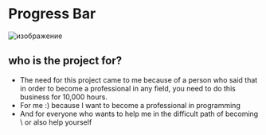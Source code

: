 # Progress Bar
![изображение](https://user-images.githubusercontent.com/79561283/210964649-b3ff2447-b204-48f5-825e-8377116479b8.png)


## who is the project for?

- The need for this project came to me because of a person who said that in order to become a professional in any field, you need to do this business for 10,000 hours.
- For me :) because I want to become a professional in programming
- And for everyone who wants to help me in the difficult path of becoming \ or also help yourself

